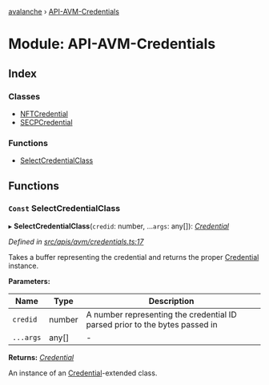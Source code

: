 [avalanche](../README.md) › [API-AVM-Credentials](api_avm_credentials.md)

# Module: API-AVM-Credentials

## Index

### Classes

* [NFTCredential](../classes/api_avm_credentials.nftcredential.md)
* [SECPCredential](../classes/api_avm_credentials.secpcredential.md)

### Functions

* [SelectCredentialClass](api_avm_credentials.md#const-selectcredentialclass)

## Functions

### `Const` SelectCredentialClass

▸ **SelectCredentialClass**(`credid`: number, ...`args`: any[]): *[Credential](../classes/common_signature.credential.md)*

*Defined in [src/apis/avm/credentials.ts:17](https://github.com/ava-labs/avalanchejs/blob/ae78dee/src/apis/avm/credentials.ts#L17)*

Takes a buffer representing the credential and returns the proper [Credential](../classes/common_signature.credential.md) instance.

**Parameters:**

Name | Type | Description |
------ | ------ | ------ |
`credid` | number | A number representing the credential ID parsed prior to the bytes passed in  |
`...args` | any[] | - |

**Returns:** *[Credential](../classes/common_signature.credential.md)*

An instance of an [Credential](../classes/common_signature.credential.md)-extended class.
